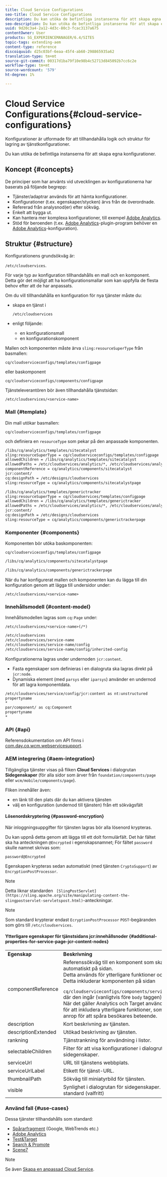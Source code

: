 ```yaml
---
title: Cloud Service Configurations
seo-title: Cloud Service Configurations
description: Du kan utöka de befintliga instanserna för att skapa egna konfigurationer
seo-description: Du kan utöka de befintliga instanserna för att skapa egna konfigurationer
uuid: 9d20c3a4-2a12-4d3c-80c3-fcac3137a675
contentOwner: User
products: SG_EXPERIENCEMANAGER/6.4/SITES
topic-tags: extending-aem
content-type: reference
discoiquuid: d25c03bf-6eaa-45f4-ab60-298865935a62
translation-type: tm+mt
source-git-commit: 00317d1ba79f10e98b4c52713d845092b7cc6c2e
workflow-type: tm+mt
source-wordcount: '579'
ht-degree: 1%

---
```



# Cloud Service Configurations{#cloud-service-configurations}

Konfigurationer är utformade för att tillhandahålla logik och struktur för lagring av tjänstkonfigurationer.

Du kan utöka de befintliga instanserna för att skapa egna konfigurationer.

## Koncept {#concepts}

De principer som har använts vid utvecklingen av konfigurationerna har baserats på följande begrepp:

* Tjänster/adaptrar används för att hämta konfigurationer.
* Konfigurationer (t.ex. egenskaper/stycken) ärvs från de överordnade.
* Refererad från analysnod(er) efter sökväg.
* Enkelt att bygga ut.
* Kan hantera mer komplexa konfigurationer, till exempel [Adobe Analytics](/help/sites-administering/marketing-cloud.md#integrating-with-adobe-analytics).
* Stöd för beroenden (t.ex. [Adobe Analytics](/help/sites-administering/marketing-cloud.md#integrating-with-adobe-analytics)-plugin-program behöver en [Adobe Analytics](/help/sites-administering/marketing-cloud.md#integrating-with-adobe-analytics)-konfiguration).

## Struktur {#structure}

Konfigurationens grundsökväg är:

`/etc/cloudservices`.

För varje typ av konfiguration tillhandahålls en mall och en komponent. Detta gör det möjligt att ha konfigurationsmallar som kan uppfylla de flesta behov efter att de har anpassats.

Om du vill tillhandahålla en konfiguration för nya tjänster måste du:

* skapa en tjänst i

   `/etc/cloudservices`

* enligt följande:

   * en konfigurationsmall
   * en konfigurationskomponent

Mallen och komponenten måste ärva `sling:resourceSuperType` från basmallen:

`cq/cloudserviceconfigs/templates/configpage`

eller baskomponent

`cq/cloudserviceconfigs/components/configpage`

Tjänsteleverantören bör även tillhandahålla tjänstsidan:

`/etc/cloudservices/<service-name>`

### Mall {#template}

Din mall utökar basmallen:

`cq/cloudserviceconfigs/templates/configpage`

och definiera en `resourceType` som pekar på den anpassade komponenten.

```xml
/libs/cq/analytics/templates/sitecatalyst
sling:resourceSuperType = cq/cloudserviceconfigs/templates/configpage
allowedChildren = /libs/cq/analytics/templates/sitecatalyst
allowedPaths = /etc/cloudservices/analytics/*, /etc/cloudservices/analytics/.*
componentReference = cq/analytics/components/sitecatalyst
jcr:content/
cq:designPath = /etc/designs/cloudservices
sling:resourceType = cq/analytics/components/sitecatalystpage

/libs/cq/analytics/templates/generictracker
sling:resourceSuperType = cq/cloudservices/templates/configpage
allowedChildren = /libs/cq/analytics/templates/generictracker
allowedPaths = /etc/cloudservices/analytics/*, /etc/cloudservices/analytics/.*
jcr:content/
cq:designPath = /etc/designs/cloudservices
sling:resourceType = cq/analytics/components/generictrackerpage
```

### Komponenter {#components}

Komponenten bör utöka baskomponenten:

`cq/cloudserviceconfigs/templates/configpage`

```xml
/libs/cq/analytics/components/sitecatalystpage

/libs/cq/analytics/components/generictrackerpage
```

När du har konfigurerat mallen och komponenten kan du lägga till din konfiguration genom att lägga till undersidor under:

`/etc/cloudservices/<service-name>`

### Innehållsmodell {#content-model}

Innehållsmodellen lagras som `cq:Page` under:

`/etc/cloudservices/<service-name>(/*)`

```xml
/etc/cloudservices
/etc/cloudservices/service-name
/etc/cloudservices/service-name/config
/etc/cloudservices/service-name/config/inherited-config
```

Konfigurationerna lagras under undernoden `jcr:content`.

* Fasta egenskaper som definieras i en dialogruta ska lagras direkt på `jcr:node`.
* Dynamiska element (med `parsys` eller `iparsys`) använder en undernod för att lagra komponentdata.

```xml
/etc/cloudservices/service/config/jcr:content as nt:unstructured
propertyname
*
par/component/ as cq:Component
propertyname
*
```

### API {#api}

Referensdokumentation om API finns i [com.day.cq.wcm.webservicesupport](https://helpx.adobe.com/experience-manager/6-4/sites/developing/using/reference-materials/javadoc/com/day/cq/wcm/webservicesupport/package-summary.html).

### AEM integrering {#aem-integration}

Tillgängliga tjänster visas på fliken **Cloud Services** i dialogrutan **Sidegenskaper** (för alla sidor som ärver från `foundation/components/page` eller `wcm/mobile/components/page`).

Fliken innehåller även:

* en länk till den plats där du kan aktivera tjänsten
* välj en konfiguration (undernod till tjänsten) från ett sökvägsfält

#### Lösenordskryptering {#password-encryption}

När inloggningsuppgifter för tjänsten lagras bör alla lösenord krypteras.

Du kan uppnå detta genom att lägga till ett dolt formulärfält. Det här fältet ska ha anteckningen `@Encrypted` i egenskapsnamnet; För fältet `password` skulle namnet skrivas som:

`password@Encrypted`

Egenskapen krypteras sedan automatiskt (med tjänsten `CryptoSupport`) av `EncryptionPostProcessor`.

>[!NOTE]
>
>Detta liknar standarden ` [SlingPostServlet](https://sling.apache.org/site/manipulating-content-the-slingpostservlet-servletspost.html)`-anteckningar.

>[!NOTE]
>
>Som standard krypterar endast `EcryptionPostProcessor` `POST`-begäranden som görs till `/etc/cloudservices`.

#### Ytterligare egenskaper för tjänstsidans jcr:innehållsnoder {#additional-properties-for-service-page-jcr-content-nodes}

<table> 
 <tbody> 
  <tr> 
   <td><strong>Egenskap</strong></td> 
   <td><strong>Beskrivning</strong></td> 
  </tr> 
  <tr> 
   <td>componentReference</td> 
   <td>Referenssökväg till en komponent som ska inkluderas automatiskt på sidan.<br /> Detta används för ytterligare funktioner och JS-tillägg.<br /> Detta inkluderar komponenten på sidan <br /> <code> cq/cloudserviceconfigs/components/servicecomponents</code><br /> där den ingår (vanligtvis före  <code>body</code> taggen).<br /> När det gäller Analytics och Target använder vi detta för att inkludera ytterligare funktioner, som JavaScript-anrop för att spåra besökares beteende.</td> 
  </tr> 
  <tr> 
   <td>description</td> 
   <td>Kort beskrivning av tjänsten.<br /> </td> 
  </tr> 
  <tr> 
   <td>descriptionExtended</td> 
   <td>Utökad beskrivning av tjänsten.</td> 
  </tr> 
  <tr> 
   <td>rankning</td> 
   <td>Tjänstrankning för användning i listor.</td> 
  </tr> 
  <tr> 
   <td>selectableChildren</td> 
   <td>Filter för att visa konfigurationer i dialogrutan för sidegenskaper.</td> 
  </tr> 
  <tr> 
   <td>serviceUrl</td> 
   <td>URL till tjänstens webbplats.</td> 
  </tr> 
  <tr> 
   <td>serviceUrlLabel</td> 
   <td>Etikett för tjänst-URL.</td> 
  </tr> 
  <tr> 
   <td>thumbnailPath</td> 
   <td>Sökväg till miniatyrbild för tjänsten.</td> 
  </tr> 
  <tr> 
   <td>visible</td> 
   <td>Synlighet i dialogrutan för sidegenskaper. visas som standard (valfritt)</td> 
  </tr> 
 </tbody> 
</table>

### Använd fall {#use-cases}

Dessa tjänster tillhandahålls som standard:

* [Spårarfragment](/help/sites-administering/external-providers.md)  (Google, WebTrends etc.)
* [Adobe Analytics](/help/sites-administering/marketing-cloud.md#integrating-with-adobe-analytics)
* [Test&amp;Target](/help/sites-administering/marketing-cloud.md#integrating-with-adobe-target)
* [Search &amp; Promote](/help/sites-administering/marketing-cloud.md#integrating-with-search-promote)
* [Scene7](/help/sites-administering/marketing-cloud.md#integrating-with-scene)

>[!NOTE]
>
>Se även [Skapa en anpassad Cloud Service](/help/sites-developing/extending-cloud-config-custom-cloud.md).

